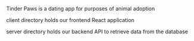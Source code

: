 Tinder Paws is a dating app for purposes of animal adoption 

client directory holds our frontend React application

server directory holds our backend API to retrieve data from the database